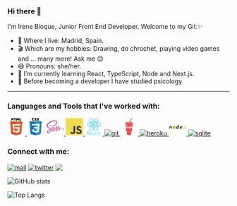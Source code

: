 ### Hi there 👋

I'm Irene Bioque, Junior Front End Developer. Welcome to my Git.✨

- 🏢 Where I live: Madrid, Spain.
- 🎬 Which are my hobbies: Drawing, do chrochet, playing video games and ... many more! Ask me 😊
- 😄 Pronouns: she/her.
- 🌱 I’m currently learning React, TypeScript, Node and Next.js.
- 💼 Before becoming a developer I have studied psicology
---


### Languages and Tools that I've worked with: 

<p align="left">  <a href="https://www.w3.org/html/" target="_blank"> <img src="https://raw.githubusercontent.com/devicons/devicon/master/icons/html5/html5-original-wordmark.svg" alt="html5" width="40" height="40"/> </a> <a href="https://www.w3schools.com/css/" target="_blank"> <img src="https://raw.githubusercontent.com/devicons/devicon/master/icons/css3/css3-original-wordmark.svg" alt="css3" width="40" height="40"/></a> <a href="https://sass-lang.com" target="_blank"> <img src="https://raw.githubusercontent.com/devicons/devicon/master/icons/sass/sass-original.svg" alt="sass" width="40" height="40"/> </a> <a href="https://developer.mozilla.org/en-US/docs/Web/JavaScript" target="_blank"> <img src="https://raw.githubusercontent.com/devicons/devicon/master/icons/javascript/javascript-original.svg" alt="javascript" width="40" height="40"/> </a> <a href="https://reactjs.org/" target="_blank"> <img src="https://raw.githubusercontent.com/devicons/devicon/master/icons/react/react-original-wordmark.svg" alt="react" width="40" height="40"/> </a> <a href="https://git-scm.com/" target="_blank"> <img src="https://www.vectorlogo.zone/logos/git-scm/git-scm-icon.svg" alt="git" width="40" height="40"/> </a> <a href="https://gulpjs.com" target="_blank"> <img src="https://raw.githubusercontent.com/devicons/devicon/master/icons/gulp/gulp-plain.svg" alt="gulp" width="40" height="40"/> </a> <a href="https://heroku.com" target="_blank"> <img src="https://www.vectorlogo.zone/logos/heroku/heroku-icon.svg" alt="heroku" width="40" height="40"/> </a> <a href="https://www.w3schools.com/nodejs/" target="_blank"> <img src="https://raw.githubusercontent.com/devicons/devicon/master/icons/nodejs/nodejs-original-wordmark.svg" alt="nodejs" width="40" height="40"/> </a> <a href="https://www.sqlite.org/" target="_blank"> <img src="https://www.vectorlogo.zone/logos/sqlite/sqlite-icon.svg" alt="sqlite" width="40" height="40"/> </a> </p>



<h3 align="left">Connect with me:</h3>
<p align="left">
<a href="mailto:irenebioque@gmail.com" target="blank"><img align="center" src="https://cdn-icons-png.flaticon.com/512/281/281769.png" alt="mail" height="40" width="40" /></a>
<a href="https://twitter.com/Irenillab" target="blank"><img align="center" src="https://raw.githubusercontent.com/rahuldkjain/github-profile-readme-generator/master/src/images/icons/Social/twitter.svg" alt="twitter" height="30" width="40" /></a>
<a href = 'https://www.linkedin.com/in/irenebioque/'> <img width = '32px' align= 'center' src="https://raw.githubusercontent.com/rahulbanerjee26/githubAboutMeGenerator/main/icons/linked-in-alt.svg"/></a> 
</p>

![GitHub stats](https://github-readme-stats.vercel.app/api?username=IreneBioque&count_private=true&show_icons=true&theme=radical)

![Top Langs](https://github-readme-stats.vercel.app/api/top-langs/?username=IreneBioque&layout=compact&theme=radical)
